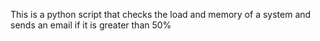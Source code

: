This is a python script that checks the load and memory of a system and sends an email if it is greater than 50%
